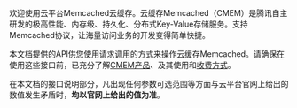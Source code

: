 欢迎使用云平台Memcached云缓存。云缓存Memcached（CMEM）是腾讯自主研发的极高性能、内存级、持久化、分布式Key-Value存储服务。支持Memcached协议，让海量访问业务的开发变得简单快捷。

本文档提供的API供您使用请求调用的方式来操作云缓存Memcached。请确保在使用这些接口前，已充分了解[CMEM产品](/document/product/241/7489)、及其使用和[收费方式](/doc/product/241/1548)。

在本文档的接口说明部分，凡出现任何参数可选范围等方面与云平台官网上给出的数值发生矛盾时，**均以官网上给出的值为准**。

